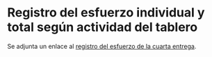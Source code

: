# Registro del esfuerzo individual y total según actividad del tablero

Se adjunta un enlace al [registro del esfuerzo de la cuarta entrega](Registro%20de%20Esfuerzo.pdf).
